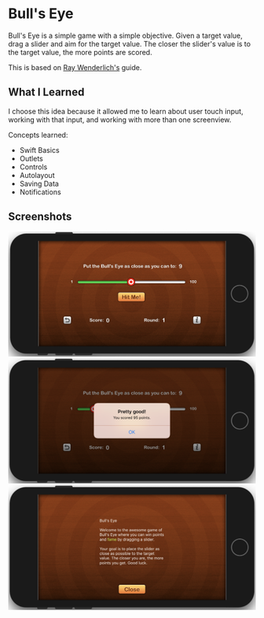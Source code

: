 # Bull's Eye
Bull's Eye is a simple game with a simple objective. Given a target value, drag a slider and aim for the target value. 
The closer the slider's value is to the target value, the more points are scored.

This is based on <a href="https://www.raywenderlich.com/5993-your-first-ios-app">Ray Wenderlich's</a> guide.

## What I Learned
I choose this idea because it allowed me to learn about user touch input, working with that input, and working with more than one screenview.

Concepts learned:
* Swift Basics
* Outlets
* Controls
* Autolayout
* Saving Data
* Notifications

## Screenshots
<img src="img/bullseye-ss01.png" alt="Screenshot 01" width="750">
<img src="img/bullseye-ss02.png" alt="Screenshot 02" width="750">
<img src="img/bullseye-ss03.png" alt="Screenshot 03" width="750">
